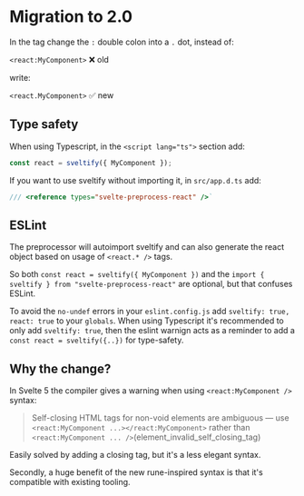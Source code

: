 # Migration to 2.0

In the tag change the `:` double colon into a `.` dot, instead of:

`<react:MyComponent>` ❌ old

write:

`<react.MyComponent>` ✅ new

## Type safety

When using Typescript, in the `<script lang="ts">` section add:

```ts
const react = sveltify({ MyComponent });
```

If you want to use sveltify without importing it, in `src/app.d.ts` add:

```ts
/// <reference types="svelte-preprocess-react" />`
```

## ESLint

The preprocessor will autoimport sveltify and can also generate the react object based on usage of `<react.* />` tags.

So both `const react = sveltify({ MyComponent })` and the `import { sveltify } from "svelte-preprocess-react"` are optional, but that confuses ESLint.

To avoid the `no-undef` errors in your `eslint.config.js` add `sveltify: true, react: true` to your `globals`.
When using Typescript it's recommended to only add `sveltify: true`, then the eslint warnign acts as a reminder to add a `const react = sveltify({..})` for type-safety.

## Why the change?

In Svelte 5 the compiler gives a warning when using `<react:MyComponent />` syntax:

> Self-closing HTML tags for non-void elements are ambiguous — use `<react:MyComponent ...></react:MyComponent>` rather than `<react:MyComponent ... />`(element_invalid_self_closing_tag)

Easily solved by adding a closing tag, but it's a less elegant syntax.

Secondly, a huge benefit of the new rune-inspired syntax is that it's compatible with existing tooling.
